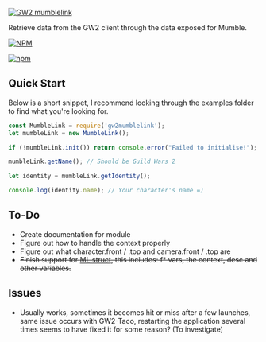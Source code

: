 [![GW2 mumblelink](https://gitlab.insrt.uk/insert/gw2mumblelink/raw/master/res/logo.png)](https://gitlab.insrt.uk/insert/gw2mumblelink)

Retrieve data from the GW2 client through the data exposed for Mumble.

[![NPM](https://nodei.co/npm/gw2mumblelink.png)](https://nodei.co/npm/gw2mumblelink/)

[![npm](https://img.shields.io/npm/dt/gw2mumblelink.svg)](https://www.npmjs.com/package/gw2mumblelink)

## Quick Start

Below is a short snippet, I recommend looking through the examples folder to find what you're looking for.

```javascript
const MumbleLink = require('gw2mumblelink');
let mumbleLink = new MumbleLink();

if (!mumbleLink.init()) return console.error("Failed to initialise!");

mumbleLink.getName(); // Should be Guild Wars 2

let identity = mumbleLink.getIdentity();

console.log(identity.name); // Your character's name =)
```

## To-Do

- Create documentation for module
- Figure out how to handle the context properly
- Figure out what character.front / .top and camera.front / .top are
- ~~Finish support for [ML struct](https://wiki.guildwars2.com/wiki/API:MumbleLink#MumbleLink_structure), this includes: f* vars, the context, desc and other variables.~~

## Issues

- Usually works, sometimes it becomes hit or miss after a few launches, same issue occurs with GW2-Taco, restarting the application several times seems to have fixed it for some reason? (To investigate)